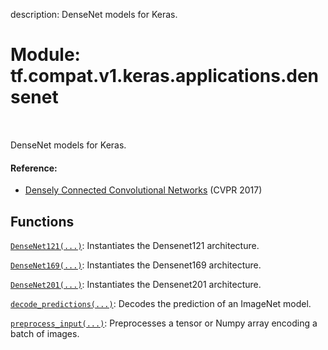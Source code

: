 description: DenseNet models for Keras.

<div itemscope itemtype="http://developers.google.com/ReferenceObject">
<meta itemprop="name" content="tf.compat.v1.keras.applications.densenet" />
<meta itemprop="path" content="Stable" />
</div>

# Module: tf.compat.v1.keras.applications.densenet

<!-- Insert buttons and diff -->

<table class="tfo-notebook-buttons tfo-api nocontent" align="left">

</table>



DenseNet models for Keras.



#### Reference:

- [Densely Connected Convolutional Networks](
    https://arxiv.org/abs/1608.06993) (CVPR 2017)


## Functions

[`DenseNet121(...)`](../../../../../tf/keras/applications/densenet/DenseNet121.md): Instantiates the Densenet121 architecture.

[`DenseNet169(...)`](../../../../../tf/keras/applications/densenet/DenseNet169.md): Instantiates the Densenet169 architecture.

[`DenseNet201(...)`](../../../../../tf/keras/applications/densenet/DenseNet201.md): Instantiates the Densenet201 architecture.

[`decode_predictions(...)`](../../../../../tf/keras/applications/densenet/decode_predictions.md): Decodes the prediction of an ImageNet model.

[`preprocess_input(...)`](../../../../../tf/keras/applications/densenet/preprocess_input.md): Preprocesses a tensor or Numpy array encoding a batch of images.

